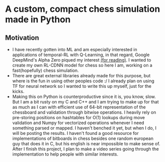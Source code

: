 # A custom, compact chess simulation made in Python
## Motivation
- I have recently gotten into ML and am especially interested in applications of temporal-RL with Q-Learning, in that regard, Google DeepMind's Alpha Zero piqued my interest [(for reading)](https://deepmind.google/discover/blog/alphazero-shedding-new-light-on-chess-shogi-and-go/). I wanted to create my own RL-CDNN model for chess so here I am, working on a fast(hopefully) chess simulation.
- There are great external libraries already made for this purpose, but where is the fun in using other peoples code :/ I already plan on using TF for neural network so I wanted to write this up myself, just for the kicks. 
- Making this on Python is counterproductive since it is, you know, slow. But I am a bit rusty on my C and C++ and I am  trying to make up for that as much as I can with efficient use of 64-bit representation of the chessboard and validation through bitwise operations. I heavily rely on pre-storing positions on hashtables for O(1) lookups during move validation and Numpy for vectorized operations whenever I need something parsed or mapped. I haven't benched it yet, but when I do, I will be posting the results. I haven't found a good resource for implementations of bitboards in chess besides one random european guy that does it in C, but his english is near impossible to make sense of. After I finish this project, I plan to make a video series going through the implementation to help people with similar interests.
